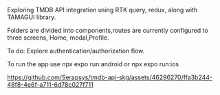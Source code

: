Exploring TMDB API integration using RTK query, redux, along with TAMAGUI library.

Folders are divided into components,routes are currently configured to three screens, Home, modal,Profile.

To do: Explore  authentication/authorization flow.

To run the app use npx expo run:android or npx expo run:ios


https://github.com/Serapsys/tmdb-api-skg/assets/46296270/ffa3b244-48f8-4e6f-a711-6d78c027f711

